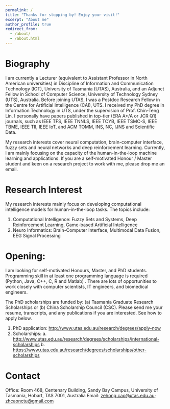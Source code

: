 ```yaml
---
permalink: /
title: "Thanks for stopping by! Enjoy your visit!"
excerpt: "About me"
author_profile: true
redirect_from: 
  - /about/
  - /about.html
---
```

Biography
======
I am currently a Lecturer (equivalent to Assistant Professor in North American universities) in Discipline of Information and Communication Technology (ICT), University of Tasmania (UTAS), Australia, and an Adjunct Fellow in School of Computer Science, University of Technology Sydney (UTS), Australia. Before joining UTAS, I was a Postdoc Research Fellow in the Centre for Artificial Intelligence (CAI), UTS. I received my PhD degree in Information Technology in UTS, under the supervision of Prof. Chin-Teng Lin. I personally have papers published in top-tier (ERA A*/A or JCR Q1) journals, such as IEEE TFS, IEEE TNNLS, IEEE TCYB, IEEE TSMC-S, IEEE TBME, IEEE TII, IEEE IoT, and ACM TOMM, INS, NC, IJNS and Scientific Data.

My research interests cover neural computation, brain-computer interface, fuzzy sets and neural networks and deep reinforcement learning. Currently, I am mainly focusing on the capacity of the human-in-the-loop machine learning and applications. If you are a self-motivated Honour / Master student and keen on a research project to work with me, please drop me an email.

Research Interest
======
My research interests mainly focus on developing computational intelligence models for human-in-the-loop tasks. The topics include:

1. Computational Intelligence: Fuzzy Sets and Systems, Deep Reinforcement Learning, Game-based Artificial Intelligence
2. Neuro Informatics: Brain-Computer Interface, Multimodal Data Fusion, EEG Signal Processing

Opening:
======
I am looking for self-motivated Honours, Master, and PhD students. Programming skill in at least one programming language is required (Python, Java, C++, C, R and Matlab) . There are lots of opportunities to work closely with computer scientists, IT engineers, and biomedical engineers.

The PhD scholarships are funded by: (a) Tasmania Graduate Research Scholarships or (b) China Scholarship Council (CSC). Please send me your resume, transcripts, and any publications if you are interested. See how to apply below.

1. PhD application: http://www.utas.edu.au/research/degrees/apply-now
2. Scholarships: 
a. http://www.utas.edu.au/research/degrees/scholarships/international-scholarships
b. https://www.utas.edu.au/research/degrees/scholarships/other-scholarships

Contact
======
Office: Room 468, Centenary Building, Sandy Bay Campus, University of Tasmania, Hobart, TAS 7001, Australia
Email: zehong.cao@utas.edu.au; zhcaonctu@gmail.com

